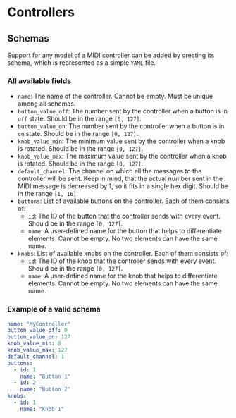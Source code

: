 # Controllers

## Schemas

Support for any model of a MIDI controller can be added by creating its schema, which is represented as a simple `YAML` file.

### All available fields

- `name`: The name of the controller. Cannot be empty. Must be unique among all schemas.
- `button_value_off`: The number sent by the controller when a button is in `off` state. Should be in the range `[0, 127]`.
- `button_value_on`: The number sent by the controller when a button is in `on` state. Should be in the range `[0, 127]`.
- `knob_value_min`: The minimum value sent by the controller when a knob is rotated. Should be in the range `[0, 127]`.
- `knob_value_max`: The maximum value sent by the controller when a knob is rotated. Should be in the range `[0, 127]`.
- `default_channel`: The channel on which all the messages to the controller will be sent. Keep in mind, that the actual number sent in
  the MIDI message is decreased by 1, so it fits in a single hex digit. Should be in the range `[1, 16]`.
- `buttons`: List of available buttons on the controller. Each of them consists of:
  - `id`: The ID of the button that the controller sends with every event. Should be in the range `[0, 127]`.
  - `name`: A user-defined name for the button that helps to differentiate elements. Cannot be empty. No two elements can have the same name.
- `knobs`: List of available knobs on the controller.  Each of them consists of:
  - `id`: The ID of the knob that the controller sends with every event. Should be in the range `[0, 127]`.
  - `name`: A user-defined name for the knob that helps to differentiate elements. Cannot be empty. No two elements can have the same name.

### Example of a valid schema
```yaml
name: "MyController"
button_value_off: 0
button_value_on: 127
knob_value_min: 0
knob_value_max: 127
default_channel: 1
buttons:
  - id: 1
    name: "Button 1"
  - id: 2
    name: "Button 2"
knobs:
  - id: 1
    name: "Knob 1"
```
